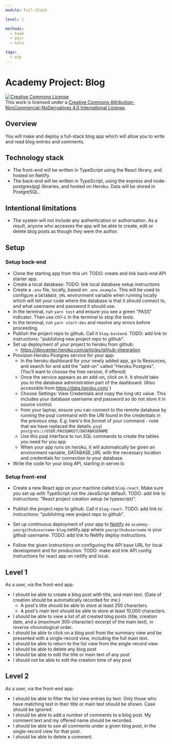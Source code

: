```yaml
---
module: Full-Stack

level: 1

methods:
  - team
  - pair
  - solo

tags:
  - wip
---
```


# Academy Project: Blog

<a rel="license" href="http://creativecommons.org/licenses/by-nc-nd/4.0/"><img alt="Creative Commons License" style="border-width:0" src="https://i.creativecommons.org/l/by-nc-nd/4.0/88x31.png" /></a><br />This work is licensed under a <a rel="license" href="http://creativecommons.org/licenses/by-nc-nd/4.0/">Creative Commons Attribution-NonCommercial-NoDerivatives 4.0 International License</a>.

## Overview

You will make and deploy a full-stack blog app which will allow you to write and read blog entries and comments.

## Technology stack

- The front-end will be written in TypeScript using the React library, and hosted on Netlify.
- The back-end will be written in TypeScript, using the express and node-postgres(pg) libraries, and hosted on Heroku. Data will be stored in PostgreSQL.

## Intentional limitations

- The system will not include any authentication or authorisation. As a result, anyone who accesses the app will be able to create, edit or delete blog posts as though they were the author.

## Setup

### Setup back-end

- Clone the starting app from this url: TODO: create and link back-end API starter app.
- Create a local database: TODO: link local database setup instructions
- Create a `.env` file, locally, based on `.env.example`. This will be used to configure a `DATABASE_URL` environment variable when running locally which will tell your code where the database is that it should connect to, and what username and password it should use.
- In the terminal, run `yarn test` and ensure you see a green "PASS" indicator. Then use ctrl-c in the terminal to stop the tests.
- In the terminal, run `yarn start:dev` and resolve any errors before proceeding.
- Publish the project repo to github. Call it `blog-backend`. TODO: add link to instructions: "publishing new project repo to github".
- Set up deployment of your project to heroku from github:
  - https://devcenter.heroku.com/articles/github-integration
- Provision Heroku Postgres service for your app:
  - In the heroku dashboard for your newly added app, go to Resources, and search for and add the "add-on" called "Heroku Postgres". (You'll want to choose the free version, if offered)
  - Once the service appears as an add-on, click on it. It should take you to the database administration part of the dashboard. (Also accessible from https://data.heroku.com/ )
  - Choose Settings: View Credentials and copy the long `URI` value. This includes your database username and password so do not store it in source control.
  - from your laptop, ensure you can connect to the remote database by running the psql command with the URI found in the credentials in the previous step. E.g. here's the _format_ of your command - note that we have replaced the details:
    `psql postgres://USER:PASS@HOST/DATABASENAME`
  - Use this psql interface to run SQL commands to create the tables you need for you app
  - When your app runs on heroku, it will automatically be given an environment variable, DATABASE_URL with the necessary location and credentials for connection to your database.
- Write the code for your blog API, starting in server.ts

### Setup front-end

- Create a new React app on your machine called `blog-react`. Make sure you set up with TypeScript not the JavaScript default. TODO: add link to instructions: "React project creation setup (w typescript)".

- Publish the project repo to github. Call it `blog-react`. TODO: add link to instructions: "publishing new project repo to github".

- Set up continuous deployment of your app to [Netlify](https://netlify.app/) as `academy-yourgithubusername-blog`.netlify.app where `yourgithubusername` is your github username. TODO: add link to Netlify deploy instructions.

- Follow the given instructions on configuring the API base URL for local development and for production. TODO: make and link API config instructions for react app on netlify and local.

## Level 1

As a user, via the front-end app:

- I should be able to create a blog post with title, and main text. (Date of creation should be automatically recorded for me.)
  - A post's title should be able to store at least 250 characters.
  - A post's main text should be able to store at least 10,000 characters.
- I should be able to view a list of all created blog posts (title, creation date, and a (maximum 300-character) excerpt of the main text), in reverse chronological order.
- I should be able to click on a blog post from the summary view and be presented with a single-record view, including the full main text.
- I should be able to return to the list view from the single-record view
- I should be able to delete any blog post
- I should be able to edit the title or main text of any post
- I should not be able to edit the creation time of any post

## Level 2

As a user, via the front-end app:

- I should be able to filter the list view entries by text. Only those who have matching text in their title or main text should be shown. Case should be ignored.
- I should be able to add a number of comments to a blog post. My comment text and my offered name should be recorded.
- I should be able to see all comments under a given blog post, in the single-record view for that post.
- I should be able to delete a comment.
